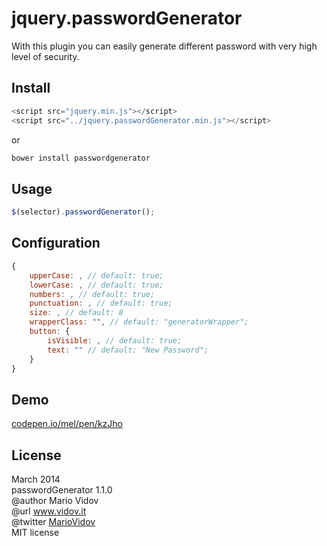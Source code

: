 # jquery.passwordGenerator
With this plugin you can easily generate different password with very high level of security.
## Install
```javascript
<script src="jquery.min.js"></script>
<script src="../jquery.passwordGenerator.min.js"></script>
```
or 
```javascript
bower install passwordgenerator
```
## Usage
```javascript
$(selector).passwordGenerator();
```
## Configuration
```javascript
{
    upperCase: , // default: true;
    lowerCase: , // default: true;
    numbers: , // default: true;
    punctuation: , // default: true;
    size: , // default: 8
    wrapperClass: "", // default: "generatorWrapper";
    button: {
        isVisible: , // default: true;
        text: "" // default: "New Password";
    }
}
```
## Demo
<a href="http://codepen.io/mel/pen/kzJho" target="_blank">codepen.io/mel/pen/kzJho</a>
## License
March 2014 <br />
passwordGenerator 1.1.0 <br />
@author Mario Vidov <br />
@url <a href="http://vidov.it" target="_blank">www.vidov.it</a> <br />
@twitter  <a href="http://twitter.com/MarioVidov" target="_blank">MarioVidov</a> <br />
MIT license
